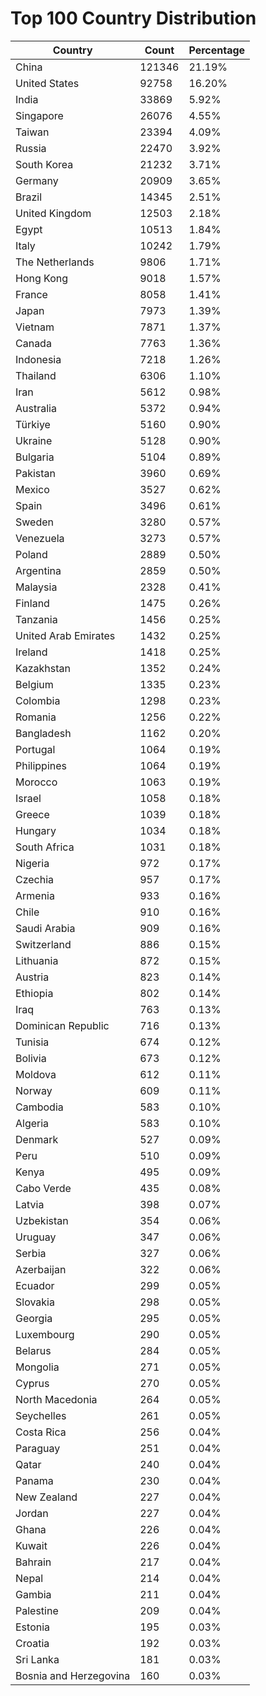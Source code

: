 # Top 100 Country Distribution
| Country | Count | Percentage |
|----|----|----|
| China | 121346 | 21.19% |
| United States | 92758 | 16.20% |
| India | 33869 | 5.92% |
| Singapore | 26076 | 4.55% |
| Taiwan | 23394 | 4.09% |
| Russia | 22470 | 3.92% |
| South Korea | 21232 | 3.71% |
| Germany | 20909 | 3.65% |
| Brazil | 14345 | 2.51% |
| United Kingdom | 12503 | 2.18% |
| Egypt | 10513 | 1.84% |
| Italy | 10242 | 1.79% |
| The Netherlands | 9806 | 1.71% |
| Hong Kong | 9018 | 1.57% |
| France | 8058 | 1.41% |
| Japan | 7973 | 1.39% |
| Vietnam | 7871 | 1.37% |
| Canada | 7763 | 1.36% |
| Indonesia | 7218 | 1.26% |
| Thailand | 6306 | 1.10% |
| Iran | 5612 | 0.98% |
| Australia | 5372 | 0.94% |
| Türkiye | 5160 | 0.90% |
| Ukraine | 5128 | 0.90% |
| Bulgaria | 5104 | 0.89% |
| Pakistan | 3960 | 0.69% |
| Mexico | 3527 | 0.62% |
| Spain | 3496 | 0.61% |
| Sweden | 3280 | 0.57% |
| Venezuela | 3273 | 0.57% |
| Poland | 2889 | 0.50% |
| Argentina | 2859 | 0.50% |
| Malaysia | 2328 | 0.41% |
| Finland | 1475 | 0.26% |
| Tanzania | 1456 | 0.25% |
| United Arab Emirates | 1432 | 0.25% |
| Ireland | 1418 | 0.25% |
| Kazakhstan | 1352 | 0.24% |
| Belgium | 1335 | 0.23% |
| Colombia | 1298 | 0.23% |
| Romania | 1256 | 0.22% |
| Bangladesh | 1162 | 0.20% |
| Portugal | 1064 | 0.19% |
| Philippines | 1064 | 0.19% |
| Morocco | 1063 | 0.19% |
| Israel | 1058 | 0.18% |
| Greece | 1039 | 0.18% |
| Hungary | 1034 | 0.18% |
| South Africa | 1031 | 0.18% |
| Nigeria | 972 | 0.17% |
| Czechia | 957 | 0.17% |
| Armenia | 933 | 0.16% |
| Chile | 910 | 0.16% |
| Saudi Arabia | 909 | 0.16% |
| Switzerland | 886 | 0.15% |
| Lithuania | 872 | 0.15% |
| Austria | 823 | 0.14% |
| Ethiopia | 802 | 0.14% |
| Iraq | 763 | 0.13% |
| Dominican Republic | 716 | 0.13% |
| Tunisia | 674 | 0.12% |
| Bolivia | 673 | 0.12% |
| Moldova | 612 | 0.11% |
| Norway | 609 | 0.11% |
| Cambodia | 583 | 0.10% |
| Algeria | 583 | 0.10% |
| Denmark | 527 | 0.09% |
| Peru | 510 | 0.09% |
| Kenya | 495 | 0.09% |
| Cabo Verde | 435 | 0.08% |
| Latvia | 398 | 0.07% |
| Uzbekistan | 354 | 0.06% |
| Uruguay | 347 | 0.06% |
| Serbia | 327 | 0.06% |
| Azerbaijan | 322 | 0.06% |
| Ecuador | 299 | 0.05% |
| Slovakia | 298 | 0.05% |
| Georgia | 295 | 0.05% |
| Luxembourg | 290 | 0.05% |
| Belarus | 284 | 0.05% |
| Mongolia | 271 | 0.05% |
| Cyprus | 270 | 0.05% |
| North Macedonia | 264 | 0.05% |
| Seychelles | 261 | 0.05% |
| Costa Rica | 256 | 0.04% |
| Paraguay | 251 | 0.04% |
| Qatar | 240 | 0.04% |
| Panama | 230 | 0.04% |
| New Zealand | 227 | 0.04% |
| Jordan | 227 | 0.04% |
| Ghana | 226 | 0.04% |
| Kuwait | 226 | 0.04% |
| Bahrain | 217 | 0.04% |
| Nepal | 214 | 0.04% |
| Gambia | 211 | 0.04% |
| Palestine | 209 | 0.04% |
| Estonia | 195 | 0.03% |
| Croatia | 192 | 0.03% |
| Sri Lanka | 181 | 0.03% |
| Bosnia and Herzegovina | 160 | 0.03% |
